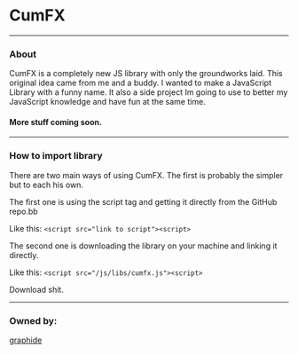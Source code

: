 # CumFX

---

### About

CumFX is a completely new JS library with only the groundworks laid.
This original idea came from me and a buddy. 
I wanted to make a JavaScript Library with a funny name. 
It also a side project Im going to use to better my JavaScript 
knowledge and have fun at the same time.

#### More stuff coming soon.

---

### How to import library

There are two main ways of using CumFX. The first is probably the simpler but to each his own.

The first one is using the script tag and getting it 
directly from the GitHub repo.bb

Like this: `<script src="link to script"><script>`

The second one is downloading the library on your machine 
and linking it directly.

Like this: `<script src="/js/libs/cumfx.js"><script>`

Download shit.

---

### Owned by:

[graphide](https://github.com/graphide)
